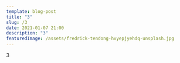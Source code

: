 ```yaml
---
template: blog-post
title: "3"
slug: /3
date: 2021-01-07 21:00
description: "3"
featuredImage: /assets/fredrick-tendong-hvyepjyehdq-unsplash.jpg
---
```

3